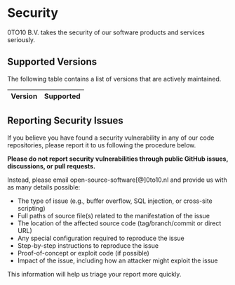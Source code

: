 # Security

0TO10 B.V. takes the security of our software products and services seriously.


## Supported Versions

The following table contains a list of versions that are actively maintained.

| Version | Supported           |
|---------|---------------------|


## Reporting Security Issues

If you believe you have found a security vulnerability in any of our code
repositories, please report it to us following the procedure below.

**Please do not report security vulnerabilities through public GitHub issues,
discussions, or pull requests.**

Instead, please email open-source-software[@]0to10.nl and provide us with as
many details possible:
* The type of issue (e.g., buffer overflow, SQL injection, or cross-site scripting)
* Full paths of source file(s) related to the manifestation of the issue
* The location of the affected source code (tag/branch/commit or direct URL)
* Any special configuration required to reproduce the issue
* Step-by-step instructions to reproduce the issue
* Proof-of-concept or exploit code (if possible)
* Impact of the issue, including how an attacker might exploit the issue

This information will help us triage your report more quickly.

